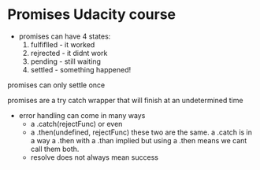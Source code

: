 # Promises Udacity course

* promises can have 4 states:
  1. fulfiflled - it worked
  2. rejrected - it didnt work
  3. pending - still waiting
  4. settled - something happened!

promises can only settle once

promises are a try catch wrapper that will finish at an undetermined time

* error handling can come in many ways
  * a .catch(rejectFunc)
  or even
  * a .then(undefined, rejectFunc)
  these two are the same. a .catch is in a way a .then with a .than implied
  but using a .then means we cant call them both.
  * resolve does not always mean success